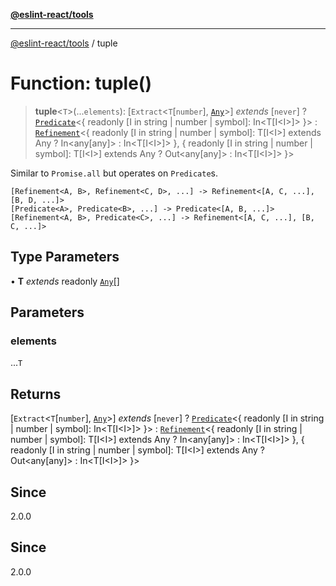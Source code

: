 [**@eslint-react/tools**](../README.md)

***

[@eslint-react/tools](../README.md) / tuple

# Function: tuple()

> **tuple**\<`T`\>(...`elements`): [`Extract`\<`T`\[`number`\], [`Any`](../namespaces/Refinement/type-aliases/Any.md)\>] *extends* [`never`] ? [`Predicate`](../interfaces/Predicate.md)\<\{ readonly \[I in string \| number \| symbol\]: In\<T\[I\<I\>\]\> \}\> : [`Refinement`](../interfaces/Refinement.md)\<\{ readonly \[I in string \| number \| symbol\]: T\[I\<I\>\] extends Any ? In\<any\[any\]\> : In\<T\[I\<I\>\]\> \}, \{ readonly \[I in string \| number \| symbol\]: T\[I\<I\>\] extends Any ? Out\<any\[any\]\> : In\<T\[I\<I\>\]\> \}\>

Similar to `Promise.all` but operates on `Predicate`s.

```
[Refinement<A, B>, Refinement<C, D>, ...] -> Refinement<[A, C, ...], [B, D, ...]>
[Predicate<A>, Predicate<B>, ...] -> Predicate<[A, B, ...]>
[Refinement<A, B>, Predicate<C>, ...] -> Refinement<[A, C, ...], [B, C, ...]>
```

## Type Parameters

• **T** *extends* readonly [`Any`](../namespaces/Predicate/type-aliases/Any.md)[]

## Parameters

### elements

...`T`

## Returns

[`Extract`\<`T`\[`number`\], [`Any`](../namespaces/Refinement/type-aliases/Any.md)\>] *extends* [`never`] ? [`Predicate`](../interfaces/Predicate.md)\<\{ readonly \[I in string \| number \| symbol\]: In\<T\[I\<I\>\]\> \}\> : [`Refinement`](../interfaces/Refinement.md)\<\{ readonly \[I in string \| number \| symbol\]: T\[I\<I\>\] extends Any ? In\<any\[any\]\> : In\<T\[I\<I\>\]\> \}, \{ readonly \[I in string \| number \| symbol\]: T\[I\<I\>\] extends Any ? Out\<any\[any\]\> : In\<T\[I\<I\>\]\> \}\>

## Since

2.0.0

## Since

2.0.0
